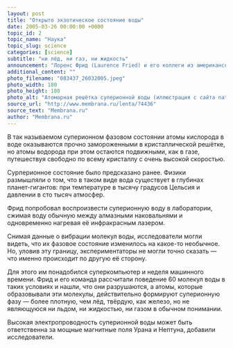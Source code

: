 ```yaml
---
layout: post
title: "Открыто экзотическое состояние воды"
date: 2005-03-26 00:00:00 +0000
topic_id: 2
topic_name: "Наука"
topic_slug: science
categories: [science]
subtitle: "ни лёд, ни газ, ни жидкость"
announcement: "Лоренс Фрид (Laurence Fried) и его коллеги из американской национальной лаборатории Лоуренса Ливермора (Lawrence Livermore National Laboratory) расчитали на компьютере новое, очень странное, состояние воды и воспроизвели его в лабораторных условиях."
additional_content: ""
photo_filename: "083437_26032005.jpeg"
photo_width: 180
photo_height: 180
photo_alt: "Атомарная решётка суперионной воды (иллюстрация с сайта nature.com)"
source_url: "http://www.membrana.ru/lenta/?4436"
source_text: "Membrana.ru"
author: "Membrana.ru"
---
```

В так называемом суперионном фазовом состоянии атомы кислорода в воде оказываются прочно замороженными в кристаллической решётке, но атомы водорода при этом остаются подвижными, как в газе, путешествуя свободно по всему кристаллу с очень высокой скоростью.

Сурперионное состояние было предсказано ранее. Физики размышляли о том, что в таком виде вода существует в глубинах планет-гигантов: при температуре в тысячу градусов Цельсия и давлении в сто тысяч атмосфер.

Фрид попробовал воспроизвести суперионную воду в лаборатории, сжимая воду обычную между алмазными наковальнями и одновременно нагревая её инфракрасным лазером.

Снимая данные о вибрации молекул воды, исследователи могли видеть, что их фазовое состояние изменилось на какое-то необычное. Но, уловив эту границу, экспериментаторы не могли точно сказать — что именно происходит по другую её сторону.

Для этого им понадобился суперкомпьютер и неделя машинного времени. Фрид и его команда рассчитали поведение 60 молекул воды в таких условиях и нашли, что они разрушаются, а атомы, которые образовывали эти молекулы, действительно формируют суперионную фазу — более плотную, чем лёд, твёрдую, как железо, но не являющуюся ни льдом, ни жидкостью, ни газом в обычном понимании.

Высокая электропроводность суперионной воды может быть ответственна за мощные магнитные поля Урана и Нептуна, добавили исследователи.
